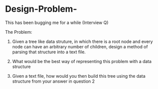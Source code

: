 # Design-Problem-
This has been bugging me for a while (Interview Q)

The Problem: 

1. Given a tree like data struture, in which there is a root node and every node can have an arbitrary number of children, design a method of parsing that structure into a text file. 

2. What would be the best way of representing this problem with a data structure

3. Given a text file, how would you then build this tree using the data structure from your answer in question 2 
